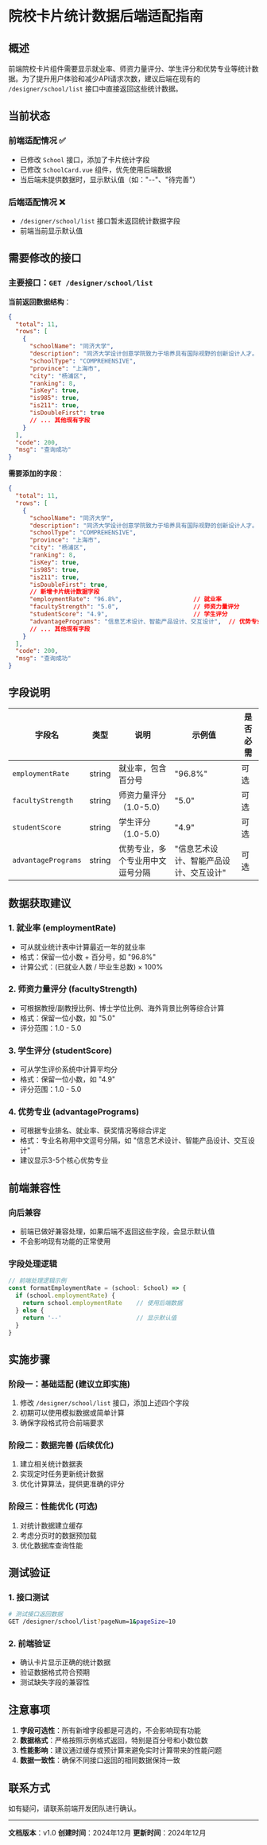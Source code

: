 # 院校卡片统计数据后端适配指南

## 概述

前端院校卡片组件需要显示就业率、师资力量评分、学生评分和优势专业等统计数据。为了提升用户体验和减少API请求次数，建议后端在现有的 `/designer/school/list` 接口中直接返回这些统计数据。

## 当前状态

### 前端适配情况 ✅
- 已修改 `School` 接口，添加了卡片统计字段
- 已修改 `SchoolCard.vue` 组件，优先使用后端数据
- 当后端未提供数据时，显示默认值（如："--"、"待完善"）

### 后端适配情况 ❌
- `/designer/school/list` 接口暂未返回统计数据字段
- 前端当前显示默认值

## 需要修改的接口

### 主要接口：`GET /designer/school/list`

**当前返回数据结构**：
```json
{
  "total": 11,
  "rows": [
    {
      "schoolName": "同济大学",
      "description": "同济大学设计创意学院致力于培养具有国际视野的创新设计人才。",
      "schoolType": "COMPREHENSIVE",
      "province": "上海市",
      "city": "杨浦区",
      "ranking": 8,
      "isKey": true,
      "is985": true,
      "is211": true,
      "isDoubleFirst": true
      // ... 其他现有字段
    }
  ],
  "code": 200,
  "msg": "查询成功"
}
```

**需要添加的字段**：
```json
{
  "total": 11,
  "rows": [
    {
      "schoolName": "同济大学",
      "description": "同济大学设计创意学院致力于培养具有国际视野的创新设计人才。",
      "schoolType": "COMPREHENSIVE",
      "province": "上海市",
      "city": "杨浦区",
      "ranking": 8,
      "isKey": true,
      "is985": true,
      "is211": true,
      "isDoubleFirst": true,
      // 新增卡片统计数据字段
      "employmentRate": "96.8%",                    // 就业率
      "facultyStrength": "5.0",                     // 师资力量评分
      "studentScore": "4.9",                        // 学生评分
      "advantagePrograms": "信息艺术设计、智能产品设计、交互设计",  // 优势专业
      // ... 其他现有字段
    }
  ],
  "code": 200,
  "msg": "查询成功"
}
```

## 字段说明

| 字段名 | 类型 | 说明 | 示例值 | 是否必需 |
|--------|------|------|--------|----------|
| `employmentRate` | string | 就业率，包含百分号 | "96.8%" | 可选 |
| `facultyStrength` | string | 师资力量评分（1.0-5.0） | "5.0" | 可选 |
| `studentScore` | string | 学生评分（1.0-5.0） | "4.9" | 可选 |
| `advantagePrograms` | string | 优势专业，多个专业用中文逗号分隔 | "信息艺术设计、智能产品设计、交互设计" | 可选 |

## 数据获取建议

### 1. 就业率 (employmentRate)
- 可从就业统计表中计算最近一年的就业率
- 格式：保留一位小数 + 百分号，如 "96.8%"
- 计算公式：(已就业人数 / 毕业生总数) × 100%

### 2. 师资力量评分 (facultyStrength)
- 可根据教授/副教授比例、博士学位比例、海外背景比例等综合计算
- 格式：保留一位小数，如 "5.0"
- 评分范围：1.0 - 5.0

### 3. 学生评分 (studentScore)
- 可从学生评价系统中计算平均分
- 格式：保留一位小数，如 "4.9"
- 评分范围：1.0 - 5.0

### 4. 优势专业 (advantagePrograms)
- 可根据专业排名、就业率、获奖情况等综合评定
- 格式：专业名称用中文逗号分隔，如 "信息艺术设计、智能产品设计、交互设计"
- 建议显示3-5个核心优势专业

## 前端兼容性

### 向后兼容
- 前端已做好兼容处理，如果后端不返回这些字段，会显示默认值
- 不会影响现有功能的正常使用

### 字段处理逻辑
```typescript
// 前端处理逻辑示例
const formatEmploymentRate = (school: School) => {
  if (school.employmentRate) {
    return school.employmentRate    // 使用后端数据
  } else {
    return '--'                     // 显示默认值
  }
}
```

## 实施步骤

### 阶段一：基础适配 (建议立即实施)
1. 修改 `/designer/school/list` 接口，添加上述四个字段
2. 初期可以使用模拟数据或简单计算
3. 确保字段格式符合前端要求

### 阶段二：数据完善 (后续优化)
1. 建立相关统计数据表
2. 实现定时任务更新统计数据
3. 优化计算算法，提供更准确的评分

### 阶段三：性能优化 (可选)
1. 对统计数据建立缓存
2. 考虑分页时的数据预加载
3. 优化数据库查询性能

## 测试验证

### 1. 接口测试
```bash
# 测试接口返回数据
GET /designer/school/list?pageNum=1&pageSize=10
```

### 2. 前端验证
- 确认卡片显示正确的统计数据
- 验证数据格式符合预期
- 测试缺失字段的兼容性

## 注意事项

1. **字段可选性**：所有新增字段都是可选的，不会影响现有功能
2. **数据格式**：严格按照示例格式返回，特别是百分号和小数位数
3. **性能影响**：建议通过缓存或预计算来避免实时计算带来的性能问题
4. **数据一致性**：确保不同接口返回的相同数据保持一致

## 联系方式

如有疑问，请联系前端开发团队进行确认。

---

**文档版本**：v1.0
**创建时间**：2024年12月
**更新时间**：2024年12月
